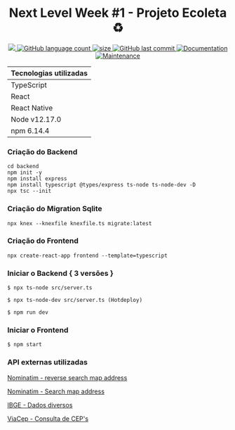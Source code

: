   <h1 align="center">Next Level Week #1 - Projeto Ecoleta ♻️</h1>
  <p align="center">
  <a href="https://github.com/hpbonfim/NLW#readme">
    <img src="https://img.shields.io/badge/version-1.0.0-blue.svg?cacheSeconds=2592000"/>
  </a>

  <a href="https://github.com/hpbonfim/NLW#readme">
    <img alt="GitHub language count" src="https://img.shields.io/github/languages/count/hpbonfim/NLW"/>
  </a>

  <a href="https://github.com/hpbonfim/NLW#readme">
    <img alt="size" src="https://img.shields.io/github/repo-size/hpbonfim/NLW"/>
  </a>

  <a href="https://github.com/hpbonfim/NLW/commits/master">
    <img alt="GitHub last commit" src="https://img.shields.io/github/last-commit/hpbonfim/NLW">
  </a>

  <a href="https://github.com/hpbonfim/NLW#readme">
    <img alt="Documentation" src="https://img.shields.io/badge/documentation-yes-brightgreen.svg" target="https://github.com/hpbonfim/NLW#readme" />
  </a>

  <a href="https://github.com/hpbonfim/NLW/graphs/commit-activity">
    <img alt="Maintenance" src="https://img.shields.io/badge/Maintained%3F-yes-green.svg" target="https://github.com/hpbonfim/NLW#readme" />
  </a>
</p>

|Tecnologias utilizadas  |
|---------|
|TypeScript     |
|React     |
|React Native    |
|Node v12.17.0     |
|npm  6.14.4     |

### Criação do Backend

``` 
cd backend
npm init -y 
npm install express
npm install typescript @types/express ts-node ts-node-dev -D
npx tsc --init
```

### Criação do Migration Sqlite

``` 
npx knex --knexfile knexfile.ts migrate:latest
```

### Criação do Frontend

``` 
npx create-react-app frontend --template=typescript 
```

### Iniciar o Backend { 3 versões }

``` 
$ npx ts-node src/server.ts 
```

``` 
$ npx ts-node-dev src/server.ts (Hotdeploy) 
```

``` 
$ npm run dev 
```

### Iniciar o Frontend

``` 
$ npm start
```

### API externas utilizadas
[Nominatim - reverse search map address](https://nominatim.org/release-docs/develop/api/Reverse/)

[Nominatim - Search map address](https://nominatim.org/release-docs/develop/api/Search/)

[IBGE - Dados diversos](https://servicodados.ibge.gov.br/api/docs/localidades?versao=1#api-_)

[ViaCep - Consulta de CEP's](https://viacep.com.br/)
